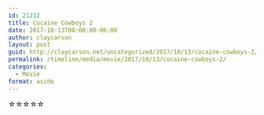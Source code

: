 ```yaml
---
id: 21212
title: Cocaine Cowboys 2
date: 2017-10-13T00:00:00-06:00
author: claycarson
layout: post
guid: http://claycarson.net/uncategorized/2017/10/13/cocaine-cowboys-2/
permalink: /timeline/media/movie/2017/10/13/cocaine-cowboys-2/
categories:
  - Movie
format: aside
---
```

<div class="media-details"></div>

<div class="media-creator"></div>

<div class="media-rating">☆☆☆☆☆</div>
